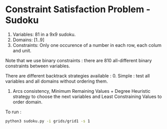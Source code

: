# Constraint Satisfaction Problem - Sudoku

1. Variables: 81 in a 9x9 sudoku.
2. Domains: [1..9]
3. Constraints: Only one occurence of a number in each row, each colum and unit.

Note that we use binary constraints : there are 810 all-different binary constraints between variables.

There are different backtrack strategies available :
0. Simple : test all variables and all domains without ordering them.
1. Arcs consistency, Minimum Remaining Values + Degree Heuristic strategy to choose the next variables and Least Constraining Values to order domain.

To run :
```bash
python3 sudoku.py -i grids/grid1 -s 1
```

